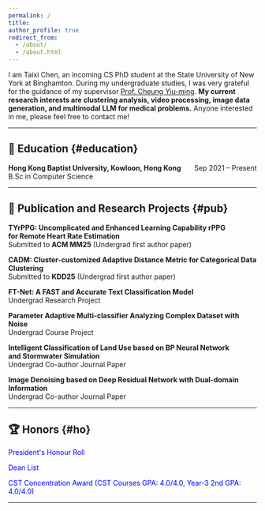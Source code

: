 ```yaml
---
permalink: /
title:
author_profile: true
redirect_from: 
  - /about/
  - /about.html
---
```

I am Taixi Chen, an incoming CS PhD student at the State University of New York at Binghamton. During my undergraduate studies, I was very grateful for the guidance of my supervisor <a href="https://www.comp.hkbu.edu.hk/~ymc/"> Prof. Cheung Yiu-ming</a>. **My current research interests are clustering analysis, video processing, image data generation, and multimodal LLM for medical problems.** Anyone interested in me, please feel free to contact me!

---

## 📖 Education {#education}
**Hong Kong Baptist University, Kowloon, Hong Kong**     <span style="float: right;">Sep 2021 – Present</span>
<br>
B.Sc in Computer Science
 
---

## 📕 Publication and Research Projects {#pub}
**TYrPPG: Uncomplicated and Enhanced Learning Capability rPPG**  
**for Remote Heart Rate Estimation**  
Submitted to **ACM MM25** (Undergrad first author paper)
<br>

**CADM: Cluster-customized Adaptive Distance Metric for Categorical Data Clustering**  
Submitted to **KDD25** (Undergrad first author paper)
<br>


**FT-Net: A FAST and Accurate Text Classification Model**  
Undergrad Research Project
<br>

**Parameter Adaptive Multi-classifier Analyzing Complex Dataset with Noise**  
Undergrad Course Project
<br>

**Intelligent Classification of Land Use based on BP Neural Network**  
**and Stormwater Simulation**  
Undergrad Co-author Journal Paper
<br> 


**Image Denoising based on Deep Residual Network with Dual-domain Information**  
Undergrad Co-author Journal Paper
<br>

---

## 🏆 Honors {#ho}
<span style="color: blue;"> President's Honour Roll </span>  

<span style="color: blue;"> Dean List </span>  

<span style="color: blue;">CST Concentration Award (CST Courses GPA: 4.0/4.0, Year-3 2nd GPA: 4.0/4.0)</span>

---


<div style="width: 100%; margin: auto; display: none;">
    <script type='text/javascript' id='clustrmaps' src='//cdn.clustrmaps.com/map_v2.js?cl=ffffff&w=300&t=tt&d=oMV34JLFA3Jp3H41-As6Lgg-0IQPFESA6TJlIwAjQWs'></script>
    <br>
</div>

